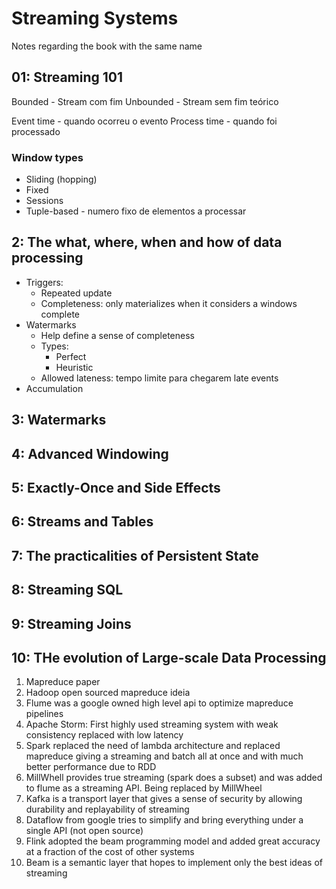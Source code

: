 # Streaming Systems

Notes regarding the book with the same name

## 01: Streaming 101

Bounded - Stream com fim
Unbounded - Stream sem fim teórico

Event time - quando ocorreu o evento
Process time - quando foi processado

### Window types

- Sliding (hopping)
- Fixed
- Sessions
- Tuple-based - numero fixo de elementos a processar

## 2: The what, where, when and how of data processing

- Triggers:
  - Repeated update
  - Completeness: only materializes when it considers a windows complete
- Watermarks
  - Help define a sense of completeness
  - Types:
    - Perfect
    - Heuristic
  - Allowed lateness: tempo limite para chegarem late events
- Accumulation

## 3: Watermarks

## 4: Advanced Windowing

## 5: Exactly-Once and Side Effects

## 6: Streams and Tables

## 7: The practicalities of Persistent State

## 8: Streaming SQL

## 9: Streaming Joins

## 10: THe evolution of Large-scale Data Processing

1. Mapreduce paper
2. Hadoop open sourced mapreduce ideia
3. Flume was a google owned high level api to optimize mapreduce pipelines
4. Apache Storm: First highly used streaming system with weak consistency replaced with low latency
5. Spark replaced the need of lambda architecture and replaced mapreduce giving a streaming and batch all at once and with much better performance due to RDD
6. MillWhell provides true streaming (spark does a subset) and was added to flume as a streaming API. Being replaced by MillWheel
7. Kafka is a transport layer that gives a sense of security by allowing durability and replayability of streaming
8. Dataflow from google tries to simplify and bring everything under a single API (not open source)
9. Flink adopted the beam programming model and added great accuracy at a fraction of the cost of other systems
10. Beam is a semantic layer that hopes to implement only the best ideas of streaming

